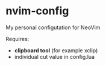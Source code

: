# nvim-config
 My personal configutation for NeoVim<br>
 
Requires:<br>
- **clipboard tool** (for example xclip)<br>
- individual cut value in config.lua
